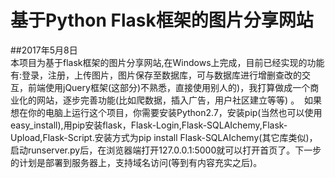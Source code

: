 # 基于Python Flask框架的图片分享网站<br>

##2017年5月8日<br>
本项目为基于flask框架的图片分享网站,在Windows上完成，目前已经实现的功能有:登录，注册，上传图片，图片保存至数据库，可与数据库进行增删查改的交互，前端使用jQuery框架(这部分)不熟悉，直接使用别人的)，我打算做成一个商业化的网站，逐步完善功能(比如爬数据，插入广告，用户社区建立等等) 。 
如果想在你的电脑上运行这个项目，你需要安装Python2.7，安装pip(当然也可以使用easy_install),用pip安装flask，Flask-Login,Flask-SQLAIchemy,Flask-Upload,Flask-Script.安装方式为pip install Flask-SQLAIchemy(其它库类似)，启动runserver.py后，在浏览器端打开127.0.0.1:5000就可以打开首页了。下一步的计划是部署到服务器上，支持域名访问(等到有内容充实之后)。
